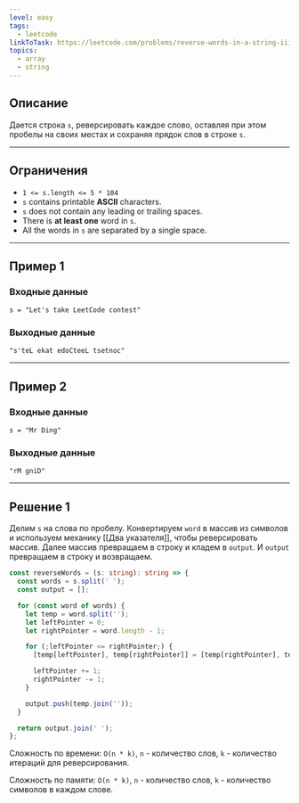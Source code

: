 ```yaml
---
level: easy
tags:
  - leetcode
linkToTask: https://leetcode.com/problems/reverse-words-in-a-string-iii/description/
topics:
  - array
  - string
---
```

## Описание

Дается строка `s`, реверсировать каждое слово, оставляя при этом пробелы на своих местах и сохраняя прядок слов в строке `s`.

---
## Ограничения

- `1 <= s.length <= 5 * 104`
- `s` contains printable **ASCII** characters.
- `s` does not contain any leading or trailing spaces.
- There is **at least one** word in `s`.
- All the words in `s` are separated by a single space.

---
## Пример 1

### Входные данные

```
s = "Let's take LeetCode contest"
```
### Выходные данные

```
"s'teL ekat edoCteeL tsetnoc"
```

---
## Пример 2

### Входные данные

```
s = "Mr Ding"
```
### Выходные данные

```
"rM gniD"
```

---
## Решение 1

Делим `s` на слова по пробелу. Конвертируем `word` в массив из символов и используем механику [[Два указателя]], чтобы реверсировать массив. Далее массив превращаем в строку и кладем в `output`. И `output` превращаем в строку и возвращаем.

```typescript
const reverseWords = (s: string): string => {
  const words = s.split(' ');
  const output = [];

  for (const word of words) {
    let temp = word.split('');
    let leftPointer = 0;
    let rightPointer = word.length - 1;

    for (;leftPointer <= rightPointer;) {
      [temp[leftPointer], temp[rightPointer]] = [temp[rightPointer], temp[leftPointer]];

      leftPointer += 1;
      rightPointer -= 1;
    }

    output.push(temp.join(''));
  }

  return output.join(' ');
};
```

Сложность по времени: `O(n * k)`, `n` - количество слов, `k` - количество итераций для реверсирования.

Сложность по памяти: `O(n * k)`, `n` - количество слов, `k` - количество символов в каждом слове.